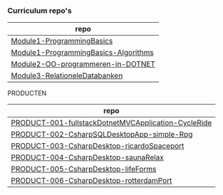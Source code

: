 

### Curriculum repo's     
 
|repo | 
|--|
| [Module1-ProgrammingBasics](https://github.com/rickadams2/Module1-ProgrammingBasics) |  
| [Module1-ProgrammingBasics-Algorithms](https://github.com/rickadams2/Module1-ProgrammingBasics-Algorithms)|  
| [Module2-OO-programmeren-in-DOTNET](https://github.com/rickadams2/Module2-OO-programmeren-in-DOTNET) |  
| [Module3-RelationeleDatabanken](https://github.com/rickadams2/Module3-RelationeleDatabanken) |  




PRODUCTEN

|**repo** |
|--|
| [PRODUCT-001-fullstackDotnetMVCApplication-CycleRide](https://github.com/rickadams2/dummy) |
| [PRODUCT-002-CsharpSQLDesktopApp-simple-Rpg](https://github.com/rickadams2/dummy) |  
| [PRODUCT-003-CsharpDesktop-ricardoSpaceport](https://github.com/rickadams2/dummy) |  
| [PRODUCT-004-CsharpDesktop-saunaRelax](https://github.com/rickadams2/dummy) | 
| [PRODUCT-005-CsharpDesktop-lifeForms](https://github.com/rickadams2/dummy) | 
| [PRODUCT-006-CsharpDesktop-rotterdamPort](https://github.com/rickadams2/dummy) | 



